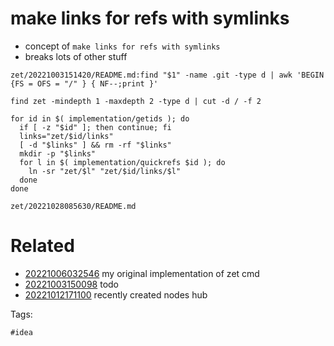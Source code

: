# make links for refs with symlinks

- concept of `make links for refs with symlinks`
- breaks lots of other stuff

```
zet/20221003151420/README.md:find "$1" -name .git -type d | awk 'BEGIN {FS = OFS = "/" } { NF--;print }'

find zet -mindepth 1 -maxdepth 2 -type d | cut -d / -f 2

for id in $( implementation/getids ); do
  if [ -z "$id" ]; then continue; fi
  links="zet/$id/links"
  [ -d "$links" ] && rm -rf "$links"
  mkdir -p "$links"
  for l in $( implementation/quickrefs $id ); do
    ln -sr "zet/$l" "zet/$id/links/$l"
  done
done

```

` zet/20221028085630/README.md `

# Related

- [20221006032546](/zet/20221006032546/README.md) my original implementation of zet cmd
- [20221003150098](/zet/20221003150098/README.md) todo
- [20221012171100](/zet/20221012171100/README.md) recently created nodes hub

Tags:

    #idea
